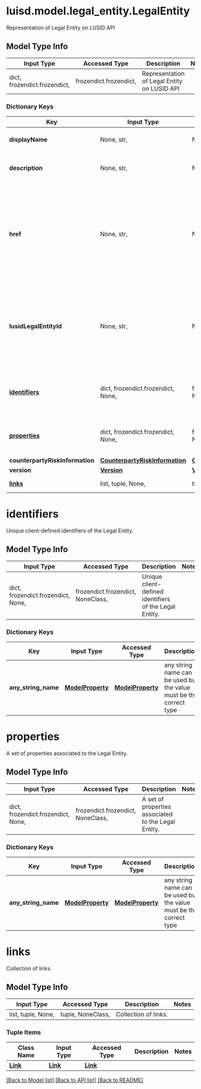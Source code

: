# luisd.model.legal_entity.LegalEntity

Representation of Legal Entity on LUSID API

## Model Type Info
Input Type | Accessed Type | Description | Notes
------------ | ------------- | ------------- | -------------
dict, frozendict.frozendict,  | frozendict.frozendict,  | Representation of Legal Entity on LUSID API | 

### Dictionary Keys
Key | Input Type | Accessed Type | Description | Notes
------------ | ------------- | ------------- | ------------- | -------------
**displayName** | None, str,  | NoneClass, str,  | The display name of the Legal Entity | [optional] 
**description** | None, str,  | NoneClass, str,  | The description of the Legal Entity | [optional] 
**href** | None, str,  | NoneClass, str,  | The specific Uniform Resource Identifier (URI) for this resource at the requested effective and asAt datetime. | [optional] 
**lusidLegalEntityId** | None, str,  | NoneClass, str,  | The unique LUSID Legal Entity Identifier (LULEID) of the Legal Entity. This field is not populated until further notice. | [optional] 
**[identifiers](#identifiers)** | dict, frozendict.frozendict, None,  | frozendict.frozendict, NoneClass,  | Unique client-defined identifiers of the Legal Entity. | [optional] 
**[properties](#properties)** | dict, frozendict.frozendict, None,  | frozendict.frozendict, NoneClass,  | A set of properties associated to the Legal Entity. | [optional] 
**counterpartyRiskInformation** | [**CounterpartyRiskInformation**](CounterpartyRiskInformation.md) | [**CounterpartyRiskInformation**](CounterpartyRiskInformation.md) |  | [optional] 
**version** | [**Version**](Version.md) | [**Version**](Version.md) |  | [optional] 
**[links](#links)** | list, tuple, None,  | tuple, NoneClass,  | Collection of links. | [optional] 

# identifiers

Unique client-defined identifiers of the Legal Entity.

## Model Type Info
Input Type | Accessed Type | Description | Notes
------------ | ------------- | ------------- | -------------
dict, frozendict.frozendict, None,  | frozendict.frozendict, NoneClass,  | Unique client-defined identifiers of the Legal Entity. | 

### Dictionary Keys
Key | Input Type | Accessed Type | Description | Notes
------------ | ------------- | ------------- | ------------- | -------------
**any_string_name** | [**ModelProperty**](ModelProperty.md) | [**ModelProperty**](ModelProperty.md) | any string name can be used but the value must be the correct type | [optional] 

# properties

A set of properties associated to the Legal Entity.

## Model Type Info
Input Type | Accessed Type | Description | Notes
------------ | ------------- | ------------- | -------------
dict, frozendict.frozendict, None,  | frozendict.frozendict, NoneClass,  | A set of properties associated to the Legal Entity. | 

### Dictionary Keys
Key | Input Type | Accessed Type | Description | Notes
------------ | ------------- | ------------- | ------------- | -------------
**any_string_name** | [**ModelProperty**](ModelProperty.md) | [**ModelProperty**](ModelProperty.md) | any string name can be used but the value must be the correct type | [optional] 

# links

Collection of links.

## Model Type Info
Input Type | Accessed Type | Description | Notes
------------ | ------------- | ------------- | -------------
list, tuple, None,  | tuple, NoneClass,  | Collection of links. | 

### Tuple Items
Class Name | Input Type | Accessed Type | Description | Notes
------------- | ------------- | ------------- | ------------- | -------------
[**Link**](Link.md) | [**Link**](Link.md) | [**Link**](Link.md) |  | 

[[Back to Model list]](../../README.md#documentation-for-models) [[Back to API list]](../../README.md#documentation-for-api-endpoints) [[Back to README]](../../README.md)

